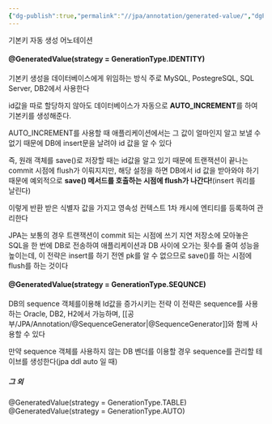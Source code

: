 ```yaml
---
{"dg-publish":true,"permalink":"//jpa/annotation/generated-value/","dgPassFrontmatter":true}
---
```



기본키 자동 생성 어노테이션

#### @GeneratedValue(strategy = GenerationType.IDENTITY)
기본키 생성을 데이터베이스에게 위임하는 방식
주로 MySQL, PostegreSQL, SQL Server, DB2에서 사용한다

id값을 따로 할당하지 않아도 데이터베이스가 자동으로 **AUTO_INCREMENT**를 하여 기본키를 생성해준다.

AUTO_INCREMENT를 사용할 때 애플리케이션에서는 그 값이 얼마인지 알고 보낼 수 없기 때문에 DB에 insert문을 날려야 id 값을 알 수 있다

즉, 원래 객체를 save()로 저장할 때는 id값을 알고 있기 때문에 트랜잭션이 끝나는 commit 시점에 flush가 이뤄지지만, 해당 설정을 하면 DB에서 id 값을 받아와야 하기 때문에 예외적으로 **save() 메서드를 호출하는 시점에 flush가 나간다!**(insert 쿼리를 날린다)

이렇게 반환 받은 식별자 값을 가지고 영속성 컨텍스트 1차 캐시에 엔티티를 등록하여 관리한다

JPA는 보통의 경우 트랜잭션이 commit 되는 시점에 쓰기 지연 저장소에 모아놓은 SQL을 한 번에 DB로 전송하여 애플리케이션과 DB 사이에 오가는 횟수를 줄여 성능을 높이는데, 이 전략은 insert를 하기 전엔 pk를 알 수 없으므로 save()를 하는 시점에 flush를 하는 것이다
#### @GeneratedValue(strategy = GenerationType.SEQUNCE)
DB의 sequence 객체를이용해 Id값을 증가시키는 전략
이 전략은 sequence를 사용하는 Oracle, DB2, H2에서 가능하며, [[공부/JPA/Annotation/@SequenceGenerator\|@SequenceGenerator]]와 함께 사용할 수 있다

만약 sequence 객체를 사용하지 않는 DB 벤더를 이용할 경우 sequence를 관리할 테이브를 생성한다(jpa ddl auto 일 때)
##### 그 외 
@GeneratedValue(strategy = GenerationType.TABLE)
@GeneratedValue(strategy = GenerationType.AUTO)
